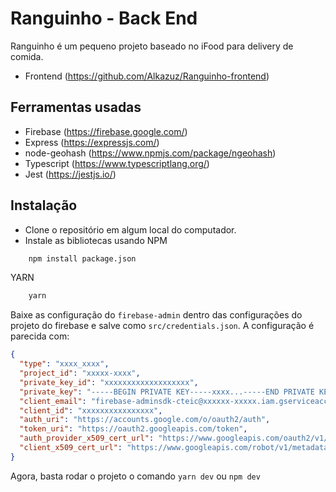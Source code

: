 
# Ranguinho - Back End

Ranguinho é um pequeno projeto baseado no iFood para delivery de comida.
- Frontend (https://github.com/Alkazuz/Ranguinho-frontend)

## Ferramentas usadas

- Firebase (https://firebase.google.com/)
- Express (https://expressjs.com/)
- node-geohash (https://www.npmjs.com/package/ngeohash)
- Typescript (https://www.typescriptlang.org/)
- Jest (https://jestjs.io/)

## Instalação
- Clone o repositório em algum local do computador.
- Instale as bibliotecas usando
NPM
```bash
    npm install package.json
```
YARN
```bash
    yarn
```
Baixe as configuração do `firebase-admin` dentro das configurações do projeto do firebase e salve como `src/credentials.json`. A configuração é parecida com:
```json
{
  "type": "xxxx_xxxx",
  "project_id": "xxxxx-xxxx",
  "private_key_id": "xxxxxxxxxxxxxxxxxxx",
  "private_key": "-----BEGIN PRIVATE KEY-----xxxx...-----END PRIVATE KEY-----\n",
  "client_email": "firebase-adminsdk-cteic@xxxxxx-xxxxx.iam.gserviceaccount.com",
  "client_id": "xxxxxxxxxxxxxxxx",
  "auth_uri": "https://accounts.google.com/o/oauth2/auth",
  "token_uri": "https://oauth2.googleapis.com/token",
  "auth_provider_x509_cert_url": "https://www.googleapis.com/oauth2/v1/certs",
  "client_x509_cert_url": "https://www.googleapis.com/robot/v1/metadata/x509/firebase-adminsdk-cteic%40xxxxxx-xxxxx.iam.gserviceaccount.com"
}

```
Agora, basta rodar o projeto o comando `yarn dev` ou `npm dev`
